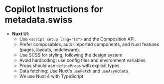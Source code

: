 
# Copilot Instructions for metadata.swiss

- **Nuxt UI**:
	- Use `<script setup lang="ts">` and the Composition API.
	- Prefer composables, auto-imported components, and Nuxt features (pages, layouts, middleware).
	- Use SCSS for styling, following the design system.
	- Avoid hardcoding; use config files and environment variables.
	- Props should use `defineProps` with explicit types.
	- Data fetching: Use Nuxt's `useFetch` and `useAsyncData`.
    - We use Nuxt 4 with TypeScript